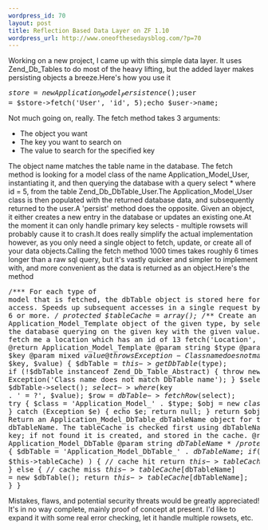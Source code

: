 ```yaml
--- 
wordpress_id: 70
layout: post
title: Reflection Based Data Layer on ZF 1.10
wordpress_url: http://www.oneofthesedaysblog.com/?p=70
---
```

Working on a new project, I came up with this simple data layer. It uses Zend_Db_Tables to do most of the heavy lifting, but the added layer makes persisting objects a breeze.Here's how you use it<pre lang='php'>$store = new Application_Model_Persistence();$user = $store->fetch('User', 'id', 5);echo $user->name;</pre>Not much going on, really. The fetch method takes 3 arguments:<ul>	<li>The object you want</li>	<li>The key you want to search on</li>	<li>The value to search for the specified key</li></ul>The object name matches the table name in the database. The fetch method is looking for a model class of the name Application_Model_User, instantiating it, and then querying the database with a query select * where id = 5, from the table Zend_Db_DbTable_User.The Application_Model_User class is then populated with the returned database data, and subsequently returned to the user.A 'persist' method does the opposite. Given an object, it either creates a new entry in the database or updates an existing one.At the moment it can only handle primary key selects - multiple rowsets will probably cause it to crash.It does really simplify the actual implementation however, as you only need a single object to fetch, update, or create all of your data objects.Calling the fetch method 1000 times takes roughly 6 times longer than a raw sql query, but it's vastly quicker and simpler to implement with, and more convenient as the data is returned as an object.Here's the method<pre lang='php'>/***	For each type of model that is fetched, the dbTable object is stored here for quick access. Speeds up subsequent accesses in a single request by a factor of 6 or more.	*/	protected $tableCache = array();	/***	Create an Application_Model_Template object of the given type, by selecting from the database querying on the given key with the given value. For example	fetch me a location which has an id of 13	fetch('Location', 'id', 13);	@return Application_Model_Template	@param string $type	@param string $key	@param mixed $value	@throws Exception - Class name does not match DbTable name		*/public function fetch($type, $key, $value) {		$dbTable = $this->getDbTable($type);		if (!$dbTable instanceof Zend_Db_Table_Abstract) {			throw new Exception('Class name does not match DbTable name');        }						$select = $dbTable->select();		$select->where($key . ' = ?', $value);		$row = $dbTable->fetchRow($select);			try {			$class = 'Application_Model_' . $type;			$obj = new $class($row->toArray());		} catch (Exception $e) {			echo $e;			return null;		}				return $obj;	}	/***	Return an Application_Model_DbTable_dbTableName object for the given dbTableName. The tableCache is checked first using dbTableName as the key; if not found it is created, and stored in the cache.	@return Application_Model_DbTable	@param string $dbTableName	*/protected function getDbTable($dbTableName) {		$dbTable = 'Application_Model_DbTable_' . $dbTableName;				if ( array_key_exists($dbTableName, $this->tableCache) ) {			// cache hit			return $this->tableCache[$dbTableName];		} else {			// cache miss			$this->tableCache[$dbTableName] = new $dbTable();			return $this->tableCache[$dbTableName];		}	}</pre>Mistakes, flaws, and potential security threats would be greatly appreciated! It's in no way complete, mainly proof of concept at present. I'd like to expand it with some real error checking, let it handle multiple rowsets, etc.
